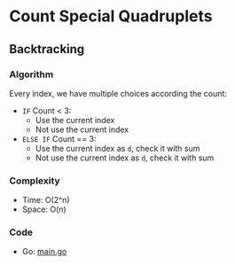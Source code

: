 # Count Special Quadruplets



## Backtracking



### Algorithm

Every index, we have multiple choices according the count:

- `IF` Count < 3: 
    - Use the current index 
    - Not use the current index
- `ELSE IF` Count == 3: 
    - Use the current index as `d`, check it with sum
    - Not use the current index as `d`, check it with sum


### Complexity

- Time: O(2^n)
- Space: O(n)


### Code

- Go: [main.go](#maingo)

